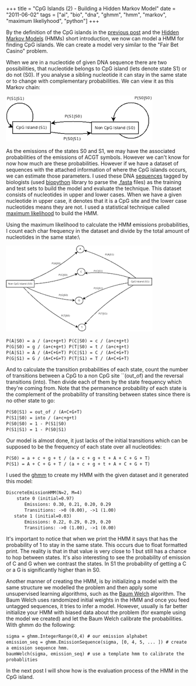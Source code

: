 +++
title = "CpG Islands (2) - Building a Hidden Markov Model"
date = "2011-06-02"
tags = ["ai", "bio", "dna", "ghmm", "hmm", "markov", "maximum likeliyhood", "python"]
+++

By the definition of the CpG islands in the
[previous post](http://codecereal.blogspot.com/2011/05/cpg-islands-1.html)
and the [Hidden Markov Models](http://codecereal.blogspot.com/2011/05/hidden-markov-models.html)
(HMMs) short introduction, we now can model a HMM for finding CpG
islands. We can create a model very similar to the "Fair Bet Casino"
problem.

When we are in a nucleotide of given DNA sequence there are two
possibilities, that nucleotide belongs to CpG island (lets denote state
S1) or do not (S0). If you analyse a sibling nucleotide it can stay in
the same state or to change with complementary probabilities. We can
view it as this Markov chain:

![CpG states Markov chain](/img/cpg.png)

As the emissions of the states S0 and S1, we may have the associated
probabilities of the emissions of ACGT symbols. However we can't know
for now how much are these probabilities. However if we have a dataset
of sequences with the attached information of where the CpG islands
occurs, we can estimate those parameters. I used these DNA
[sequences](http://www.cin.ufpe.br/%7Eigcf) tagged by biologists (used
[biopython](http://biopython.org/wiki/Main_Page) library to parse the
[.fasta](http://en.wikipedia.org/wiki/FASTA_format) files) as the
training and test sets to build the model and evaluate the technique.
This dataset consists of nucleotides in upper and lower cases. When we
have a given nucleotide in upper case, it denotes that it is a CpG site
and the lower case nucleotides means they are not. I used a statistical
technique called [maximum likelihood](http://en.wikipedia.org/wiki/Maximum_likelihood)
to build the HMM.

Using the maximum likelihood to calculate the HMM emissions
probabilities, I count each char frequency in the dataset and divide by
the total amount of nucleotides in the same state:\

![Emissions probability diagram](/img/cpgemissions.png)

```
P(A|S0) = a / (a+c+g+t) P(C|S0) = c / (a+c+g+t)
P(G|S0) = g / (a+c+g+t) P(T|S0) = t / (a+c+g+t)
P(A|S1) = A / (A+C+G+T) P(C|S1) = C / (A+C+G+T)
P(G|S1) = G / (A+C+G+T) P(T|S1) = T / (A+C+G+T)
```

And to calculate the transition probabilities of each state, count the
number of transitions between a CpG to a non CpG site ``(out\_of) and
the reversal transitions (into). Then divide each of them by the state
frequency which they're coming from. Note that the permanence
probability of each state is the complement of the probability of
transiting between states since there is no other state to go:

```
P(S0|S1) = out_of / (A+C+G+T)
P(S1|S0) = into / (a+c+g+t)
P(S0|S0) = 1 - P(S1|S0)
P(S1|S1) = 1 - P(S0|S1)
```

Our model is almost done, it just lacks of the initial transitions which
can be supposed to be the frequency of each state over all nucleotides:

```
P(S0) = a + c + g + t / (a + c + g + t + A + C + G + T)
P(S1) = A + C + G + T / (a + c + g + t + A + C + G + T)
```

I used the [ghmm](http://ghmm.org/) to create my HMM with the given
dataset and it generated this model:

```
DiscreteEmissionHMM(N=2, M=4)
	state 0 (initial=0.97)
       Emissions: 0.30, 0.21, 0.20, 0.29
       Transitions: ->0 (0.00), ->1 (1.00)
   state 1 (initial=0.03)
       Emissions: 0.22, 0.29, 0.29, 0.20
       Transitions: ->0 (1.00), ->1 (0.00)
```

It's important to notice that when we print the HMM it says that has the
probability of 1 to stay in the same state. This occurs due to float
formatted print. The reality is that in that value is very close to 1
but still has a chance to hop between states. It's also interesting to
see the probability of emission of C and G when we contrast the states.
In S1 the probability of getting a C or a G is significantly higher than
in S0.

Another manner of creating the HMM, is by initializing a model with the
same structure we modelled the problem and then apply some unsupervised
learning algorithms, such as the
[Baum Welch](http://en.wikipedia.org/wiki/Baum%E2%80%93Welch_algorithm)
algorithm. The Baum Welch uses randomized initial weights in the HMM and
once you feed untagged sequences, it tries to infer a model. However,
usually is far better initialize your HMM with biased data about the
problem (for example using the model we created) and let the Baum Welch
calibrate the probabilities. With ghmm do the following:

```
sigma = ghmm.IntegerRange(0,4) # our emission alphabet
emission_seq = ghmm.EmissionSequence(sigma, [0, 4, 5, ... ]) # create a emission sequence hmm.
baumWelch(sigma, emission_seq) # use a template hmm to calibrate the probablities
```

In the next post I will show how is the evaluation process of the HMM
in the CpG island.
